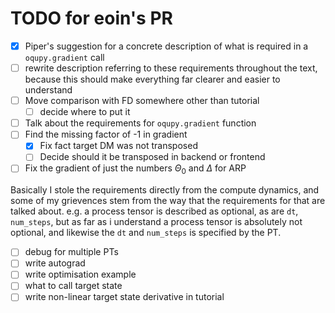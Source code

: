 # TODO for eoin's PR

- [x] Piper's suggestion for a concrete description of what is required in a `oqupy.gradient` call
- [ ] rewrite description referring to these requirements throughout the text, because this should make everything far clearer and easier to understand
- [ ] Move comparison with FD somewhere other than tutorial
    - [ ] decide where to put it
- [ ] Talk about the requirements for `oqupy.gradient` function
- [ ] Find the missing factor of -1 in gradient
    - [x] Fix fact target DM was not transposed
    - [ ] Decide should it be transposed in backend or frontend
- [ ] Fix the gradient of just the numbers $\Theta_0$ and $\Delta$ for ARP

Basically I stole the requirements directly from the compute dynamics, and some of my grievences stem from the way that the requirements for that are talked about. e.g. a process tensor is described as optional, as are `dt`, `num_steps`, but as far as i understand a process tensor is absolutely not optional, and likewise the `dt` and `num_steps` is specified by the PT. 

- [ ] debug for multiple PTs
- [ ] write autograd
- [ ] write optimisation example
- [ ] what to call target state
- [ ] write non-linear target state derivative in tutorial